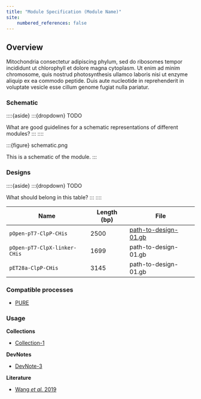 ```yaml
---
title: "Module Specification (Module Name)"
site:
    numbered_references: false
---
```


## Overview

Mitochondria consectetur adipiscing phylum, sed do ribosomes tempor incididunt ut chlorophyll et dolore magna cytoplasm. Ut enim ad minim chromosome, quis nostrud photosynthesis ullamco laboris nisi ut enzyme aliquip ex ea commodo peptide. Duis aute nucleotide in reprehenderit in voluptate vesicle esse cillum genome fugiat nulla pariatur.

### Schematic

::::{aside}
:::{dropdown} TODO

What are good guidelines for a schematic representations of different modules?
:::
::::

:::{figure} schematic.png

This is a schematic of the module.
:::

### Designs

::::{aside}
:::{dropdown} TODO

What should belong in this table?
:::
::::

| **Name** | **Length (bp)** | **File** |
| --- | --- | --- |
| `pOpen-pT7-ClpP-CHis` | 2500 | [path-to-design-01.gb](https://github.com/bnext-bio/nucleus/blob/main/components/modules/detector/lacI.gb#L56-L66) |
| `pOpen-pT7-ClpX-linker-CHis` | 1699 | path-to-design-01.gb |
| `pET28a-ClpP-CHis` | 3145 | path-to-design-01.gb |

### Compatible processes

- [PURE](./docs/02-collections/cytosols.md)

### Usage

**Collections**

- [Collection-1](./docs/02-collections/cytosols.md)

**DevNotes**

- [DevNote-3](https://doi.org/10.63765/djnv7772)

**Literature**

- [Wang *et al.* 2019](https://doi.org/10.1021/acssynbio.9b00456)
